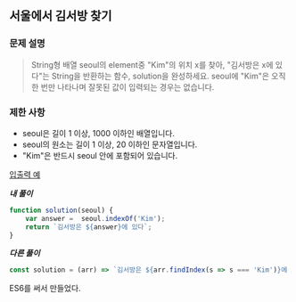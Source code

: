 ## 서울에서 김서방 찾기

### **문제 설명**

> String형 배열 seoul의 element중 "Kim"의 위치 x를 찾아, "김서방은 x에 있다"는 String을 반환하는 함수, solution을 완성하세요. seoul에 "Kim"은 오직 한 번만 나타나며 잘못된 값이 입력되는 경우는 없습니다.
> 

### 제한 사항

- seoul은 길이 1 이상, 1000 이하인 배열입니다.
- seoul의 원소는 길이 1 이상, 20 이하인 문자열입니다.
- "Kim"은 반드시 seoul 안에 포함되어 있습니다.

[입출력 예](https://www.notion.so/584ea1eca75f4612a147e4aee5c2a697)

***내 풀이***

```jsx
function solution(seoul) {
    var answer =  seoul.indexOf('Kim');
    return `김서방은 ${answer}에 있다`;
}
```

***다른 풀이***

```jsx
const solution = (arr) => `김서방은 ${arr.findIndex(s => s === 'Kim')}에 있다`;
```

ES6를 써서 만들었다.